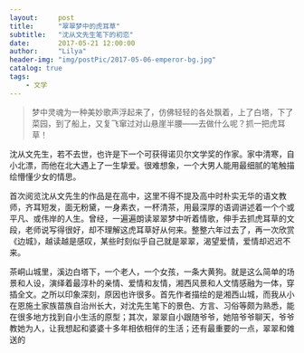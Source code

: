 ```yaml
---
layout:     post
title:      "翠翠梦中的虎耳草"
subtitle:   "沈从文先生笔下的初恋"
date:       2017-05-21 12:00:00
author:     "Lilya"
header-img: "img/postPic/2017-05-06-emperor-bg.jpg"
catalog: true
tags:
    - 文学
---
```


>梦中灵魂为一种美妙歌声浮起来了，仿佛轻轻的各处飘着，上了白塔，下了菜园，到了船上，又复飞窜过对山悬崖半腰——去做什么呢？抓一把虎耳草！

沈从文先生，若不去世，也许是下一个可获得诺贝尔文学奖的作家。家中清寒，自小北漂，而他在北大遇上了一生挚爱。很难想象，一个大男人能用最细腻的笔触描绘懵懂少女的情思。

首次阅览沈从文先生的作品是在高中，这里不得不提及高中时朴实无华的语文教师，齐耳短发，面无粉黛，一身素衣，一杯清茶，用最深厚的语调讲述着一个个或平凡、或伟岸的人生。曾经，一遍遍朗读翠翠梦中听着情歌，伸手去抓虎耳草的文段，老师说写得很好，却不理解这虎耳草好从何来。整整六年过去了，再一次欣赏《边城》，越读越是感叹，某些时刻似乎自己就是翠翠，渴望爱情，爱情却迟迟不来。

茶峒山城里，溪边白塔下，一个老人，一个女孩，一条大黄狗。就是这么简单的场景和人设，演绎着最淳朴的亲情、爱情和友情，湘西风景和人文情感融为一体，穿插全文。之所以印象深刻，原因也许很多。首先作者描绘的是湘西山城，而我从小在恩施土家族苗族自治州长大，对沈先生笔下的景色、方言、习俗等颇为熟悉，能在很多地方找到自小生活的原型；其次，翠翠自小跟随爷爷，她陪爷爷聊天，爷爷教她为人，让我想起和婆婆十多年相依相伴的生活；还有最重要的一点，翠翠和傩送的

